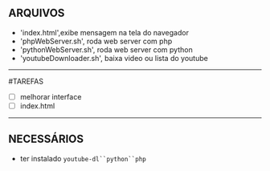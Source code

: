 ARQUIVOS
---
* 'index.html',exibe mensagem na tela do navegador
* 'phpWebServer.sh', roda web server com php
* 'pythonWebServer.sh', roda web server com python
* 'youtubeDownloader.sh', baixa video ou lista do youtube
---
#TAREFAS
- [ ] melhorar interface
- [ ] index.html
---
NECESSÁRIOS
---
* ter instalado `youtube-dl``python``php`
